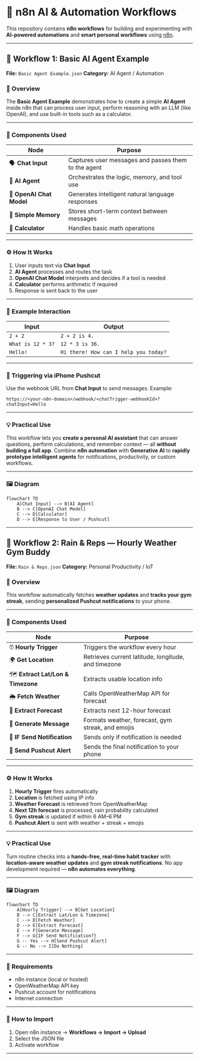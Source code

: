 # 🤖 n8n AI & Automation Workflows

This repository contains **n8n workflows** for building and experimenting with **AI-powered automations** and **smart personal workflows** using [n8n](https://n8n.io/).

---

## 🧩 Workflow 1: Basic AI Agent Example

**File:** `Basic Agent Example.json`
**Category:** AI Agent / Automation

### 📘 Overview

The **Basic Agent Example** demonstrates how to create a simple **AI Agent** inside n8n that can process user input, perform reasoning with an LLM (like OpenAI), and use built-in tools such as a calculator.

---

### 🧠 Components Used

| Node                     | Purpose                                             |
| ------------------------ | --------------------------------------------------- |
| 🗣 **Chat Input**        | Captures user messages and passes them to the agent |
| 🤖 **AI Agent**          | Orchestrates the logic, memory, and tool use        |
| 🧩 **OpenAI Chat Model** | Generates intelligent natural language responses    |
| 💾 **Simple Memory**     | Stores short-term context between messages          |
| 🔢 **Calculator**        | Handles basic math operations                       |

---

### ⚙️ How It Works

1. User inputs text via **Chat Input**
2. **AI Agent** processes and routes the task
3. **OpenAI Chat Model** interprets and decides if a tool is needed
4. **Calculator** performs arithmetic if required
5. Response is sent back to the user

---

### 💬 Example Interaction

| Input             | Output                                |
| ----------------- | ------------------------------------- |
| `2 + 2`           | `2 + 2 is 4.`                         |
| `What is 12 * 3?` | `12 * 3 is 36.`                       |
| `Hello!`          | `Hi there! How can I help you today?` |

---

### 📱 Triggering via iPhone Pushcut

Use the webhook URL from **Chat Input** to send messages. Example:

```
https://<your-n8n-domain>/webhook/<chatTrigger-webhookId>?chatInput=Hello
```

---

### 💡 Practical Use

This workflow lets you **create a personal AI assistant** that can answer questions, perform calculations, and remember context — all **without building a full app**. Combine **n8n automation** with **Generative AI** to **rapidly prototype intelligent agents** for notifications, productivity, or custom workflows.

---

### 🖼 Diagram

```mermaid
flowchart TD
    A[Chat Input] --> B[AI Agent]
    B --> C[OpenAI Chat Model]
    C --> D[Calculator]
    D --> E[Response to User / Pushcut]
```

---

## 🧩 Workflow 2: Rain & Reps — Hourly Weather Gym Buddy

**File:** `Rain & Reps.json`
**Category:** Personal Productivity / IoT

### 📘 Overview

This workflow automatically fetches **weather updates** and **tracks your gym streak**, sending **personalized Pushcut notifications** to your phone.

---

### 🧠 Components Used

| Node                              | Purpose                                             |
| --------------------------------- | --------------------------------------------------- |
| ⏰ **Hourly Trigger**              | Triggers the workflow every hour                    |
| 🌍 **Get Location**               | Retrieves current latitude, longitude, and timezone |
| 🗺 **Extract Lat/Lon & Timezone** | Extracts usable location info                       |
| 🌦 **Fetch Weather**              | Calls OpenWeatherMap API for forecast               |
| 🔎 **Extract Forecast**           | Extracts next 12-hour forecast                      |
| 📝 **Generate Message**           | Formats weather, forecast, gym streak, and emojis   |
| 🔀 **IF Send Notification**       | Sends only if notification is needed                |
| 📱 **Send Pushcut Alert**         | Sends the final notification to your phone          |

---

### ⚙️ How It Works

1. **Hourly Trigger** fires automatically
2. **Location** is fetched using IP info
3. **Weather Forecast** is retrieved from OpenWeatherMap
4. **Next 12h forecast** is processed, rain probability calculated
5. **Gym streak** is updated if within 6 AM–6 PM
6. **Pushcut Alert** is sent with weather + streak + emojis

---

### 💡 Practical Use

Turn routine checks into a **hands-free, real-time habit tracker** with **location-aware weather updates** and **gym streak notifications**. No app development required — **n8n automates everything**.

---

### 🖼 Diagram

```mermaid
flowchart TD
    A[Hourly Trigger] --> B[Get Location]
    B --> C[Extract Lat/Lon & Timezone]
    C --> D[Fetch Weather]
    D --> E[Extract Forecast]
    E --> F[Generate Message]
    F --> G{IF Send Notification?}
    G -- Yes --> H[Send Pushcut Alert]
    G -- No --> I[Do Nothing]
```

---

### 🧰 Requirements

* n8n instance (local or hosted)
* OpenWeatherMap API key
* Pushcut account for notifications
* Internet connection

---

### 🚀 How to Import

1. Open n8n instance → **Workflows → Import → Upload**
2. Select the JSON file
3. Activate workflow

---
